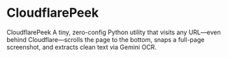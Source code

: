 # CloudflarePeek
CloudflarePeek   A tiny, zero-config Python utility that visits any URL—even behind Cloudflare—scrolls the page to the bottom, snaps a full-page screenshot, and extracts clean text via Gemini OCR.
